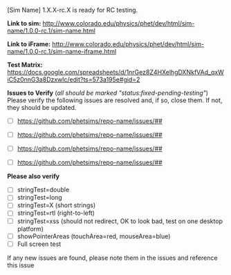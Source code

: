 [Sim Name] 1.X.X-rc.X is ready for RC testing.

**Link to sim:** http://www.colorado.edu/physics/phet/dev/html/sim-name/1.0.0-rc.1/sim-name.html

**Link to iFrame:** http://www.colorado.edu/physics/phet/dev/html/sim-name/1.0.0-rc.1/sim-name-iframe.html

**Test Matrix:** https://docs.google.com/spreadsheets/d/1nrGez8Z4HXelhgDXNkfVAd_qxWiC5z0nnG3a8Dzxwlc/edit?ts=573a195e#gid=2

**Issues to Verify**
(*all should be marked "status:fixed-pending-testing"*)  
Please verify the following issues are resolved and, if so, close them.  If not, they should be updated.

- [ ] https://github.com/phetsims/repo-name/issues/##
- [ ] https://github.com/phetsims/repo-name/issues/##
- [ ] https://github.com/phetsims/repo-name/issues/##
- [ ] https://github.com/phetsims/repo-name/issues/##


**Please also verify**
- [ ] stringTest=double
- [ ] stringTest=long
- [ ] stringTest=X (short strings)
- [ ] stringTest=rtl (right-to-left)
- [ ] stringTest=xss (should not redirect, OK to look bad, test on one desktop platform)
- [ ] showPointerAreas (touchArea=red, mouseArea=blue)
- [ ] Full screen test

If any new issues are found, please note them in the issues and reference this issue
